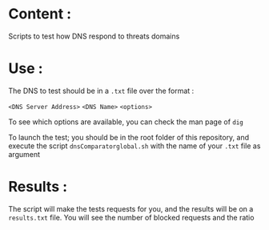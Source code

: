 # Content :
Scripts to test how DNS respond to threats domains

# Use :
The DNS to test should be in a `.txt` file over the format :

`<DNS Server Address>` `<DNS Name>` `<options>`

To see which options are available, you can check the man page of `dig`

To launch the test; you should be in the root folder of this repository, and execute the script `dnsComparatorglobal.sh` with the name of your `.txt` file as argument

# Results :

The script will make the tests requests for you, and the results will be on a `results.txt` file.
You will see the number of blocked requests and the ratio
